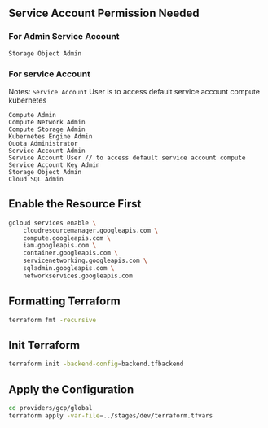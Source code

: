 ## Service Account Permission Needed
### For Admin Service Account
```
Storage Object Admin
```

### For service Account
Notes: `Service Account` User is to access default service account compute kubernetes
```
Compute Admin
Compute Network Admin
Compute Storage Admin
Kubernetes Engine Admin
Quota Administrator
Service Account Admin
Service Account User // to access default service account compute
Service Account Key Admin
Storage Object Admin
Cloud SQL Admin
```

## Enable the Resource First
```bash
gcloud services enable \
    cloudresourcemanager.googleapis.com \
    compute.googleapis.com \
    iam.googleapis.com \
    container.googleapis.com \
    servicenetworking.googleapis.com \
    sqladmin.googleapis.com \
    networkservices.googleapis.com
```

## Formatting Terraform
```bash
terraform fmt -recursive
```

## Init Terraform
```bash
terraform init -backend-config=backend.tfbackend
```

## Apply the Configuration
```bash
cd providers/gcp/global
terraform apply -var-file=../stages/dev/terraform.tfvars
```